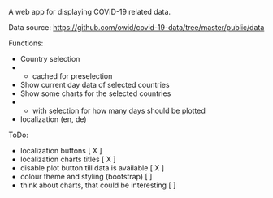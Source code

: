 A web app for displaying COVID-19 related data.

Data source: https://github.com/owid/covid-19-data/tree/master/public/data

Functions:

* Country selection
* * cached for preselection
* Show current day data of selected countries
* Show some charts for the selected countries
* * with selection for how many days should be plotted
* localization (en, de)

ToDo:

* localization buttons [ X ]
* localization charts titles [ X ]
* disable plot button till data is available [ X ]
* colour theme and styling (bootstrap) [ ]
* think about charts, that could be interesting [ ]
